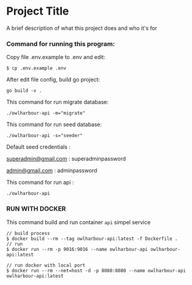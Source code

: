 
# Project Title

A brief description of what this project does and who it's for

### Command for running this program:

Copy file .env.example to .env and edit:
```shell
$ cp .env.example .env
```

After edit file config, build go project:

```shell
go build -v .
```

This command for run migrate database:

```shell
./owlharbour-api -m="migrate"
```
This command for run seed database:

```shell
./owlharbour-api -s="seeder"
```

Default seed credentials :

superadmin@gmail.com :
superadminpassword

admin@gmail.com :
adminpassword

This command for run api :

```shell
./owlharbour-api 
```

### RUN WITH DOCKER

This command build and run container `api` simpel service

```shell
// build process
$ docker build --rm --tag owlharbour-api:latest -f Dockerfile .
// run
$ docker run --rm -p 9016:9016 --name owlharbour-api owlharbour-api:latest
```
```shell
// run docker with local port
$ docker run --rm --net=host -d -p 8080:8080 --name owlharbour-api owlharbour-api:latest
```